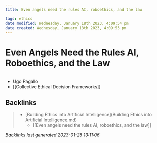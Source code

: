 ```yaml
---
title: Even angels need the rules AI, roboethics, and the law

tags: ethics 
date modified: Wednesday, January 18th 2023, 4:09:54 pm
date created: Wednesday, January 18th 2023, 4:09:53 pm
---
```


# Even Angels Need the Rules AI, Roboethics, and the Law
```toc
```

- Ugo Pagallo
- [[Collective Ethical Decision Frameworks]]

## Backlinks

> - [Building Ethics into Artificial Intelligence](Building Ethics into Artificial Intelligence.md)
>   - [[Even angels need the rules AI, roboethics, and the law]]

_Backlinks last generated 2023-01-28 13:11:06_
